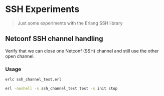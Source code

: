 # SSH Experiments
> Just some experiments with the Erlang SSH library


## Netconf SSH channel handling

Verify that we can close one Netconf (SSH) channel and still use the other open channel.

### Usage

```bash
erlc ssh_channel_test.erl

erl -noshell -s ssh_channel_test test -s init stop
```
